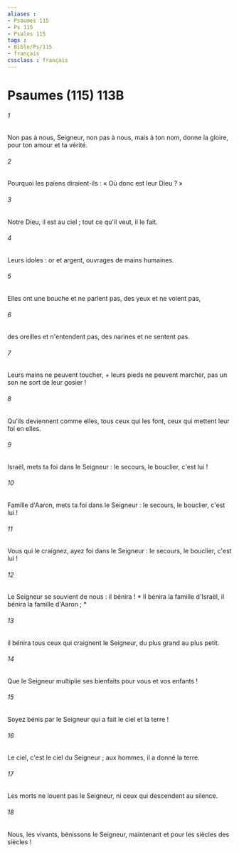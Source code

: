 ```yaml
---
aliases : 
- Psaumes 115
- Ps 115
- Psalms 115
tags : 
- Bible/Ps/115
- français
cssclass : français
---
```


# Psaumes (115) 113B

###### 1
Non pas à nous, Seigneur, non pas à nous, mais à ton nom, donne la gloire, pour ton amour et ta vérité.
###### 2
Pourquoi les païens diraient-ils : « Où donc est leur Dieu ? »
###### 3
Notre Dieu, il est au ciel ; tout ce qu'il veut, il le fait.
###### 4
Leurs idoles : or et argent, ouvrages de mains humaines.
###### 5
Elles ont une bouche et ne parlent pas, des yeux et ne voient pas,
###### 6
des oreilles et n'entendent pas, des narines et ne sentent pas.
###### 7
Leurs mains ne peuvent toucher, + leurs pieds ne peuvent marcher, pas un son ne sort de leur gosier !
###### 8
Qu'ils deviennent comme elles, tous ceux qui les font, ceux qui mettent leur foi en elles.
###### 9
Israël, mets ta foi dans le Seigneur : le secours, le bouclier, c'est lui !
###### 10
Famille d'Aaron, mets ta foi dans le Seigneur : le secours, le bouclier, c'est lui !
###### 11
Vous qui le craignez, ayez foi dans le Seigneur : le secours, le bouclier, c'est lui !
###### 12
Le Seigneur se souvient de nous : il bénira ! * Il bénira la famille d'Israël, il bénira la famille d'Aaron ; *
###### 13
il bénira tous ceux qui craignent le Seigneur, du plus grand au plus petit.
###### 14
Que le Seigneur multiplie ses bienfaits pour vous et vos enfants !
###### 15
Soyez bénis par le Seigneur qui a fait le ciel et la terre !
###### 16
Le ciel, c'est le ciel du Seigneur ; aux hommes, il a donné la terre.
###### 17
Les morts ne louent pas le Seigneur, ni ceux qui descendent au silence.
###### 18
Nous, les vivants, bénissons le Seigneur, maintenant et pour les siècles des siècles !

